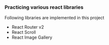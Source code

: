 ### Practicing various react libraries

Following libraries are implemented in this project

- React Router v2
- React Scroll
- React Image Gallery
